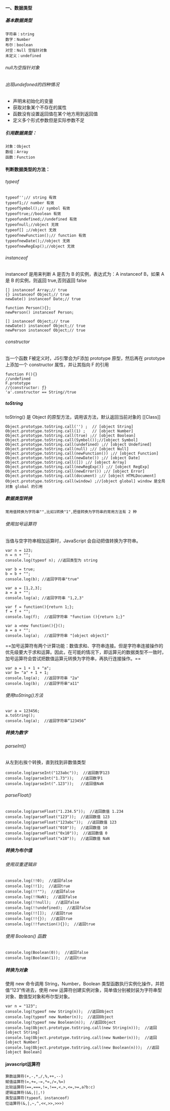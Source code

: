 ####  一、数据类型
##### 基本数据类型
    字符串：string
    数字：Number
    布尔：boolean
    对空：Null 空指针对象
    未定义：undefined
######     null为空指针对象

######     出现undefoned的四种情况
- 声明未初始化的变量
- 获取对象某个不存在的属性
- 函数没有设置返回值在某个地方用到返回值
- 定义多个形式参数但是实际参数不足
#####     引用数据类型：
    对象：Object
    数组：Array
    函数：Function
####      判断数据类型的方法：
######     typeof
    
```
typeof'';// string 有效
typeof1;// number 有效
typeofSymbol();// symbol 有效
typeoftrue;//boolean 有效
typeofundefined;//undefined 有效
typeofnull;//object 无效
typeof[] ;//object 无效
typeofnewFunction();// function 有效
typeofnewDate();//object 无效
typeofnewRegExp();//object 无效
```
###### instanceof
instanceof 是用来判断 A 是否为 B 的实例，表达式为：A instanceof B，如果 A 是 B 的实例，则返回 true,否则返回 false

```
[] instanceof Array;// true
{} instanceof Object;// true
newDate() instanceof Date;// true
 
function Person(){};
newPerson() instanceof Person;
 
[] instanceof Object;// true
newDate() instanceof Object;// true
newPerson instanceof Object;// true
```
###### constructor
当一个函数 F被定义时，JS引擎会为F添加 prototype 原型，然后再在 prototype上添加一个 constructor 属性，并让其指向 F 的引用

```
function F(){}
//undefined
F.prototype
//{constructor: ƒ}
'a'.constructor == String//true
```
##### toString
toString() 是 Object 的原型方法，调用该方法，默认返回当前对象的 [[Class]]

```
Object.prototype.toString.call('') ;  // [object String]
Object.prototype.toString.call(1) ;   // [object Number]
Object.prototype.toString.call(true) ;// [object Boolean]
Object.prototype.toString.call(Symbol());//[object Symbol]
Object.prototype.toString.call(undefined) ;// [object Undefined]
Object.prototype.toString.call(null) ;// [object Null]
Object.prototype.toString.call(newFunction()) ;// [object Function]
Object.prototype.toString.call(newDate()) ;// [object Date]
Object.prototype.toString.call([]) ;// [object Array]
Object.prototype.toString.call(newRegExp()) ;// [object RegExp]
Object.prototype.toString.call(newError()) ;// [object Error]
Object.prototype.toString.call(document) ;// [object HTMLDocument]
Object.prototype.toString.call(window) ;//[object global] window 是全局对象 global 的引用
```
##### 数据类型转换
    常用值转换为字符串"",比如1转换"1",把值转换为字符串的常用方法有 2 种
######  使用加号运算符
当值与空字符串相加运算时，JavaScript 会自动把值转换为字符串。

```
var n = 123;
n = n + "";
console.log(typeof n); //返回类型为 string
```

```
var b = true;
b = b + "";
console.log(b); //返回字符串"true"
```

```
var a = [1,2,3];
a = a + "";
console.log(a); //返回字符串 "1,2,3"
```

```
var f = function(){return 1;};
f = f + "";
console.log(f);  //返回字符串 "function (){return 1;}"
```

```
var a =new function(){}();
a = a + "";
console.log(a);  //返回字符串 "[object object]"
```
==加号运算符有两个计算功能：数值求和、字符串连接。但是字符串连接操作的优先级要大于求和运算。因此，在可能的情况下，即运算元的数据类型不一致时，加号运算符会尝试把数值运算元转换为字符串，再执行连接操作。==

```
var a = 1 + 1 + "a";
var b= "a" + 1 + 1;
console.log(a);  //返回字符串 "2a"
console.log(b);  //返回字符串"a11"
```
###### 使用toString()方法

```
var a = 123456;
a.toString();
console.log(a);  //返回字符串“123456”
```
##### 转换为数字
###### parseInt()
从左到右挨个转换，直到找到非数值类型
```
console.log(parseInt("123abc"));  //返回数字123
console.log(parseInt("1.73"));   //返回数字1
console.log(parseInt(".123"));   //返回值NaN
```
###### parseFloat()

```
console.log(parseFloat("1.234.5"));  //返回数值 1.234
console.log(parseFloat("123"));  //返回数值 123
console.log(parseFloat("123abc"));  //返回数值 123
console.log(parseFloat("010"));  //返回数值 10
console.log(parseFloat("0x10"));  //返回数值 0
console.log(parseFloat("x10"));  //返回数值 NaN
```
##### 转换为布尔值
######  使用双重逻辑非

```
console.log(!!0);  //返回false
console.log(!!1);  //返回true
console.log(!!"");  //返回false
console.log(!!NaN);  //返回false
console.log(!!null);  //返回false
console.log(!!undefined);  //返回false
console.log(!![]);  //返回true
console.log(!!{});  //返回true
console.log(!!function(){});  //返回true
```
###### 使用 Boolean() 函数

```
console.log(Boolean(0));  //返回false
console.log(Boolean(1));  //返回true
```
##### 转换为对象
使用 new 命令调用 String，Number，Boolean 类型函数执行实例化操作，并把值“123”传进去，使用 new 运算符创建实例对象，简单值分别被封装为字符串型对象、数值型对象和布尔型对象。

```
var n = "123";
console.log(typeof new String(n));  //返回Object
console.log(typeof new Number(n));  //返回Object
console.log(typeof new Boolean(n));  //返回Object
console.log(Object.prototype.toString.call(new String(n)));  //返回 [object String]
console.log(Object.prototype.toString.call(new Number(n)));  //返回 [object Number]
console.log(Object.prototype.toString.call(new Boolean(n)));  //返回 [object Boolean]
```

#### javascript运算符
    算数运算符(+,-,*,/,%,++,--)
    赋值运算符(=,+=,-=,*=,/=,%=)
    比较运算符(==,===,!=,!==,<,>,<=,>=,a?b:c)
    逻辑运算符(&&,||,!)
    类型运算符(typeof、instanceof)
    位运算符(&,|,~,^,<<,>>,>>>)
